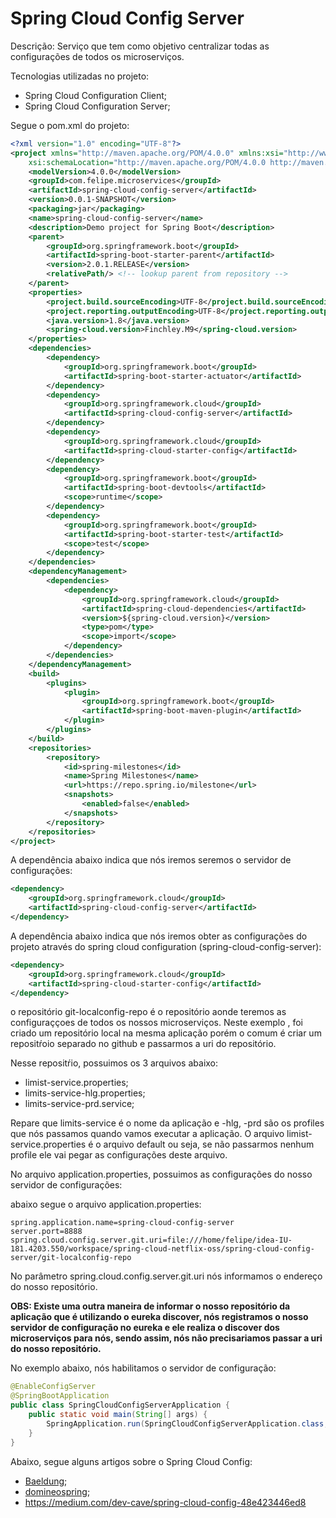 # Spring Cloud Config Server

Descrição: Serviço que tem como objetivo centralizar todas as configurações de todos os microserviços.

Tecnologias utilizadas no projeto:

* Spring Cloud Configuration Client;
* Spring Cloud Configuration Server;

Segue o pom.xml do projeto:

```xml
<?xml version="1.0" encoding="UTF-8"?>
<project xmlns="http://maven.apache.org/POM/4.0.0" xmlns:xsi="http://www.w3.org/2001/XMLSchema-instance"
	xsi:schemaLocation="http://maven.apache.org/POM/4.0.0 http://maven.apache.org/xsd/maven-4.0.0.xsd">
	<modelVersion>4.0.0</modelVersion>
	<groupId>com.felipe.microservices</groupId>
	<artifactId>spring-cloud-config-server</artifactId>
	<version>0.0.1-SNAPSHOT</version>
	<packaging>jar</packaging>
	<name>spring-cloud-config-server</name>
	<description>Demo project for Spring Boot</description>
	<parent>
		<groupId>org.springframework.boot</groupId>
		<artifactId>spring-boot-starter-parent</artifactId>
		<version>2.0.1.RELEASE</version>
		<relativePath/> <!-- lookup parent from repository -->
	</parent>
	<properties>
		<project.build.sourceEncoding>UTF-8</project.build.sourceEncoding>
		<project.reporting.outputEncoding>UTF-8</project.reporting.outputEncoding>
		<java.version>1.8</java.version>
		<spring-cloud.version>Finchley.M9</spring-cloud.version>
	</properties>
	<dependencies>
		<dependency>
			<groupId>org.springframework.boot</groupId>
			<artifactId>spring-boot-starter-actuator</artifactId>
		</dependency>
		<dependency>
			<groupId>org.springframework.cloud</groupId>
			<artifactId>spring-cloud-config-server</artifactId>
		</dependency>
		<dependency>
			<groupId>org.springframework.cloud</groupId>
			<artifactId>spring-cloud-starter-config</artifactId>
		</dependency>
		<dependency>
			<groupId>org.springframework.boot</groupId>
			<artifactId>spring-boot-devtools</artifactId>
			<scope>runtime</scope>
		</dependency>
		<dependency>
			<groupId>org.springframework.boot</groupId>
			<artifactId>spring-boot-starter-test</artifactId>
			<scope>test</scope>
		</dependency>
	</dependencies>
	<dependencyManagement>
		<dependencies>
			<dependency>
				<groupId>org.springframework.cloud</groupId>
				<artifactId>spring-cloud-dependencies</artifactId>
				<version>${spring-cloud.version}</version>
				<type>pom</type>
				<scope>import</scope>
			</dependency>
		</dependencies>
	</dependencyManagement>
	<build>
		<plugins>
			<plugin>
				<groupId>org.springframework.boot</groupId>
				<artifactId>spring-boot-maven-plugin</artifactId>
			</plugin>
		</plugins>
	</build>
	<repositories>
		<repository>
			<id>spring-milestones</id>
			<name>Spring Milestones</name>
			<url>https://repo.spring.io/milestone</url>
			<snapshots>
				<enabled>false</enabled>
			</snapshots>
		</repository>
	</repositories>
</project>

```

A dependência abaixo indica que nós iremos seremos o servidor de configurações:

```xml
<dependency>
	<groupId>org.springframework.cloud</groupId>
	<artifactId>spring-cloud-config-server</artifactId>
</dependency>
```		

A dependência abaixo indica que nós iremos obter as configurações do projeto através do spring cloud configuration (spring-cloud-config-server):

```xml
<dependency>
	<groupId>org.springframework.cloud</groupId>
	<artifactId>spring-cloud-starter-config</artifactId>
</dependency>
```

o repositório git-localconfig-repo é o repositório aonde teremos as configuraççoes de todos os nossos microserviços. Neste exemplo , foi criado um repositório local na mesma aplicação porém o comum é criar um repositŕoio separado no github e passarmos a uri do repositório.

Nesse repositŕio, possuimos os 3 arquivos abaixo:

* limist-service.properties;
* limits-service-hlg.properties;
* limits-service-prd.service;

Repare que limits-service é o nome da aplicação e -hlg, -prd são os profiles que nós passamos quando vamos executar a aplicação. O arquivo limist-service.properties é o arquivo default ou seja, se não passarmos nenhum profile ele vai pegar as configurações deste arquivo.

No arquivo application.properties, possuimos as configurações do nosso servidor de configurações:

abaixo segue o arquivo application.properties:

```
spring.application.name=spring-cloud-config-server
server.port=8888
spring.cloud.config.server.git.uri=file:///home/felipe/idea-IU-181.4203.550/workspace/spring-cloud-netflix-oss/spring-cloud-config-server/git-localconfig-repo
```

No parâmetro spring.cloud.config.server.git.uri nós informamos o endereço do nosso repositório.

**OBS: Existe uma outra maneira de informar o nosso repositório da aplicação que é utilizando o eureka discover, nós registramos o nosso servidor de configuração no eureka e ele realiza o discover dos microserviços para nós, sendo assim, nós não precisariamos passar a uri do nosso repositório.**

No exemplo abaixo, nós habilitamos o servidor de configuração:

```java
@EnableConfigServer
@SpringBootApplication
public class SpringCloudConfigServerApplication {
	public static void main(String[] args) {
		SpringApplication.run(SpringCloudConfigServerApplication.class, args);
	}
}
```

Abaixo, segue alguns artigos sobre o Spring Cloud Config:

* [Baeldung](http://www.baeldung.com/spring-cloud-configuration);
* [domineospring](https://domineospring.wordpress.com/2018/01/09/remote-configuration-com-spring-cloud-config/);
* https://medium.com/dev-cave/spring-cloud-config-48e423446ed8
